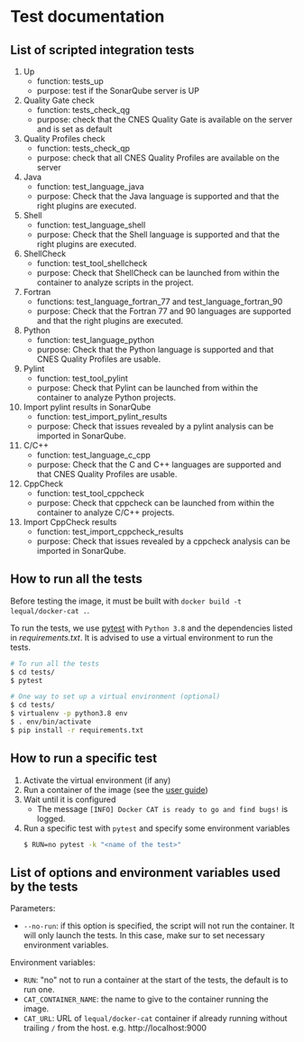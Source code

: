 # Test documentation

## List of scripted integration tests

1. Up
   - function: tests_up
   - purpose: test if the SonarQube server is UP
1. Quality Gate check
   - function: tests_check_qg
   - purpose: check that the CNES Quality Gate is available on the server and is set as default
1. Quality Profiles check
   - function: tests_check_qp
   - purpose: check that all CNES Quality Profiles are available on the server
1. Java
   - function: test_language_java
   - purpose: Check that the Java language is supported and that the right plugins are executed.
1. Shell
   - function: test_language_shell
   - purpose: Check that the Shell language is supported and that the right plugins are executed.
1. ShellCheck
   - function: test_tool_shellcheck
   - purpose: Check that ShellCheck can be launched from within the container to analyze scripts in the project.
1. Fortran
   - functions: test_language_fortran_77 and test_language_fortran_90
   - purpose: Check that the Fortran 77 and 90 languages are supported and that the right plugins are executed.
1. Python
   - function: test_language_python
   - purpose: Check that the Python language is supported and that CNES Quality Profiles are usable.
1. Pylint
   - function: test_tool_pylint
   - purpose: Check that Pylint can be launched from within the container to analyze Python projects.
1. Import pylint results in SonarQube
   - function: test_import_pylint_results
   - purpose: Check that issues revealed by a pylint analysis can be imported in SonarQube.
1. C/C++
   - function: test_language_c_cpp
   - purpose: Check that the C and C++ languages are supported and that CNES Quality Profiles are usable.
1. CppCheck
   - function: test_tool_cppcheck
   - purpose: Check that cppcheck can be launched from within the container to analyze C/C++ projects.
1. Import CppCheck results
   - function: test_import_cppcheck_results
   - purpose: Check that issues revealed by a cppcheck analysis can be imported in SonarQube.

## How to run all the tests

Before testing the image, it must be built with `docker build -t lequal/docker-cat .`.

To run the tests, we use [pytest](https://docs.pytest.org/en/stable/) with `Python 3.8` and the dependencies listed in _requirements.txt_. It is advised to use a virtual environment to run the tests.

```sh
# To run all the tests
$ cd tests/
$ pytest
```

```sh
# One way to set up a virtual environment (optional)
$ cd tests/
$ virtualenv -p python3.8 env
$ . env/bin/activate
$ pip install -r requirements.txt
```

## How to run a specific test

1. Activate the virtual environment (if any)
1. Run a container of the image (see the [user guide](https://github.com/cnescatlab/docker-cat#Quick-install))
1. Wait until it is configured
   - The message `[INFO] Docker CAT is ready to go and find bugs!` is logged.
1. Run a specific test with `pytest` and specify some environment variables
   ```sh
   $ RUN=no pytest -k "<name of the test>"
   ```

## List of options and environment variables used by the tests

Parameters:

- `--no-run`: if this option is specified, the script will not run the container. It will only launch the tests. In this case, make sur to set necessary environment variables.

Environment variables:

- `RUN`: "no" not to run a container at the start of the tests, the default is to run one.
- `CAT_CONTAINER_NAME`: the name to give to the container running the image.
- `CAT_URL`: URL of `lequal/docker-cat` container if already running without trailing `/` from the host. e.g. http://localhost:9000
